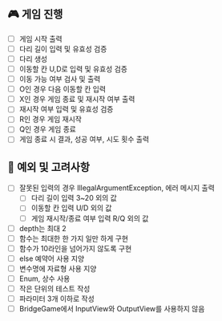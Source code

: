 ## 🎮 게임 진행

- [ ] 게임 시작 출력
- [ ] 다리 길이 입력 및 유효성 검증
- [ ] 다리 생성 
- [ ] 이동할 칸 U,D로 입력 및 유효성 검증
- [ ] 이동 가능 여부 검사 및 출력
- [ ] O인 경우 다음 이동할 칸 입력
- [ ] X인 경우 게임 종료 및 재시작 여부 출력
- [ ] 재시작 여부 입력 및 유효성 검증
- [ ] R인 경우 게임 재시작 
- [ ] Q인 경우 게임 종료
- [ ] 게임 종료 시 결과, 성공 여부, 시도 횟수 출력

## 🎲 예외 및 고려사항

- [ ] 잘못된 입력의 경우 IllegalArgumentException, 에러 메시지 출력
    - [ ] 다리 길이 입력 3~20 외의 값
    - [ ] 이동할 칸 입력 U/D 외의 값
    - [ ] 게임 재시작/종료 여부 입력 R/Q 외의 값
- [ ] depth는 최대 2
- [ ] 함수는 최대한 한 가지 일만 하게 구현
- [ ] 함수가 10라인을 넘어가지 않도록 구현
- [ ] else 예약어 사용 지양
- [ ] 변수명에 자료형 사용 지양
- [ ] Enum, 상수 사용
- [ ] 작은 단위의 테스트 작성
- [ ] 파라미터 3개 이하로 작성
- [ ] BridgeGame에서 InputView와 OutputView를 사용하지 않음